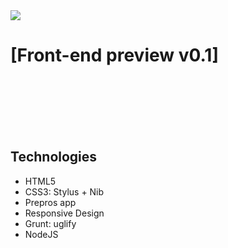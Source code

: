 <a href="http://nodejs-10513.onmodulus.net/">
  <img src="http://i201.photobucket.com/albums/aa18/josemigueb/logo_zpsb6b0af70.png" />
</a>

# [Front-end preview v0.1]

<br />
<br />
<br />
<br />
<br />

## Technologies
- HTML5
- CSS3: Stylus + Nib
- Prepros app
- Responsive Design
- Grunt: uglify
- NodeJS
